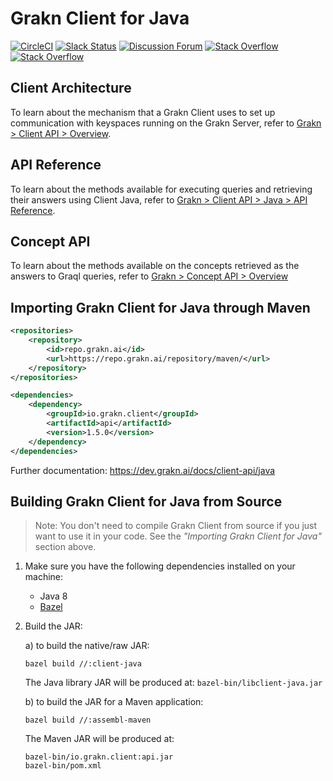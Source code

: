 # Grakn Client for Java

[![CircleCI](https://circleci.com/gh/graknlabs/client-java/tree/master.svg?style=shield)](https://circleci.com/gh/graknlabs/client-java/tree/master)
[![Slack Status](http://grakn-slackin.herokuapp.com/badge.svg)](https://grakn.ai/slack)
[![Discussion Forum](https://img.shields.io/discourse/https/discuss.grakn.ai/topics.svg)](https://discuss.grakn.ai)
[![Stack Overflow](https://img.shields.io/badge/stackoverflow-grakn-796de3.svg)](https://stackoverflow.com/questions/tagged/grakn)
[![Stack Overflow](https://img.shields.io/badge/stackoverflow-graql-3dce8c.svg)](https://stackoverflow.com/questions/tagged/graql)

## Client Architecture
To learn about the mechanism that a Grakn Client uses to set up communication with keyspaces running on the Grakn Server, refer to [Grakn > Client API > Overview](http://dev.grakn.ai/docs/client-api/overview).

## API Reference
To learn about the methods available for executing queries and retrieving their answers using Client Java, refer to [Grakn > Client API > Java > API Reference](http://dev.grakn.ai/docs/client-api/java#api-reference).

## Concept API
To learn about the methods available on the concepts retrieved as the answers to Graql queries, refer to [Grakn > Concept API > Overview](http://dev.grakn.ai/docs/concept-api/overview)

## Importing Grakn Client for Java through Maven

```xml
<repositories>
    <repository>
        <id>repo.grakn.ai</id>
        <url>https://repo.grakn.ai/repository/maven/</url>
    </repository>
</repositories>

<dependencies>
    <dependency>
        <groupId>io.grakn.client</groupId>
        <artifactId>api</artifactId>
        <version>1.5.0</version>
    </dependency>
</dependencies>
```

Further documentation: https://dev.grakn.ai/docs/client-api/java

## Building Grakn Client for Java from Source

> Note: You don't need to compile Grakn Client from source if you just want to use it in your code. See the _"Importing Grakn Client for Java"_ section above.

1. Make sure you have the following dependencies installed on your machine:
    - Java 8
    - [Bazel](https://docs.bazel.build/versions/master/install.html)

2. Build the JAR:

   a) to build the native/raw JAR:
   ```
   bazel build //:client-java
   ```
   The Java library JAR will be produced at: `bazel-bin/libclient-java.jar`

   b) to build the JAR for a Maven application:
   ```
   bazel build //:assembl-maven
   ```
   The Maven JAR will be produced at: 
   ```
   bazel-bin/io.grakn.client:api.jar
   bazel-bin/pom.xml
   ```
